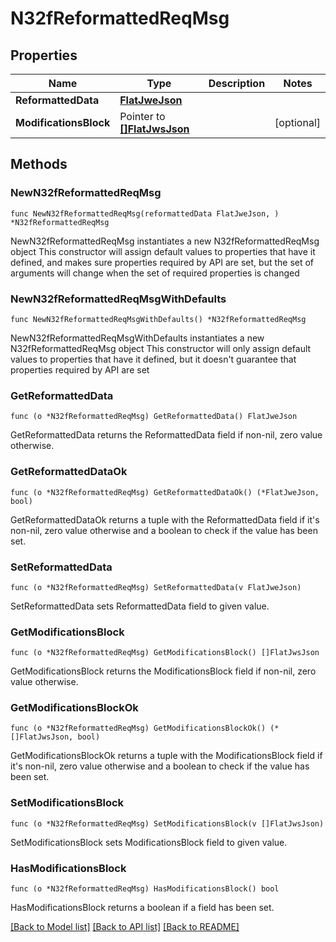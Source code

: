 # N32fReformattedReqMsg

## Properties

Name | Type | Description | Notes
------------ | ------------- | ------------- | -------------
**ReformattedData** | [**FlatJweJson**](FlatJweJson.md) |  | 
**ModificationsBlock** | Pointer to [**[]FlatJwsJson**](FlatJwsJson.md) |  | [optional] 

## Methods

### NewN32fReformattedReqMsg

`func NewN32fReformattedReqMsg(reformattedData FlatJweJson, ) *N32fReformattedReqMsg`

NewN32fReformattedReqMsg instantiates a new N32fReformattedReqMsg object
This constructor will assign default values to properties that have it defined,
and makes sure properties required by API are set, but the set of arguments
will change when the set of required properties is changed

### NewN32fReformattedReqMsgWithDefaults

`func NewN32fReformattedReqMsgWithDefaults() *N32fReformattedReqMsg`

NewN32fReformattedReqMsgWithDefaults instantiates a new N32fReformattedReqMsg object
This constructor will only assign default values to properties that have it defined,
but it doesn't guarantee that properties required by API are set

### GetReformattedData

`func (o *N32fReformattedReqMsg) GetReformattedData() FlatJweJson`

GetReformattedData returns the ReformattedData field if non-nil, zero value otherwise.

### GetReformattedDataOk

`func (o *N32fReformattedReqMsg) GetReformattedDataOk() (*FlatJweJson, bool)`

GetReformattedDataOk returns a tuple with the ReformattedData field if it's non-nil, zero value otherwise
and a boolean to check if the value has been set.

### SetReformattedData

`func (o *N32fReformattedReqMsg) SetReformattedData(v FlatJweJson)`

SetReformattedData sets ReformattedData field to given value.


### GetModificationsBlock

`func (o *N32fReformattedReqMsg) GetModificationsBlock() []FlatJwsJson`

GetModificationsBlock returns the ModificationsBlock field if non-nil, zero value otherwise.

### GetModificationsBlockOk

`func (o *N32fReformattedReqMsg) GetModificationsBlockOk() (*[]FlatJwsJson, bool)`

GetModificationsBlockOk returns a tuple with the ModificationsBlock field if it's non-nil, zero value otherwise
and a boolean to check if the value has been set.

### SetModificationsBlock

`func (o *N32fReformattedReqMsg) SetModificationsBlock(v []FlatJwsJson)`

SetModificationsBlock sets ModificationsBlock field to given value.

### HasModificationsBlock

`func (o *N32fReformattedReqMsg) HasModificationsBlock() bool`

HasModificationsBlock returns a boolean if a field has been set.


[[Back to Model list]](../README.md#documentation-for-models) [[Back to API list]](../README.md#documentation-for-api-endpoints) [[Back to README]](../README.md)


